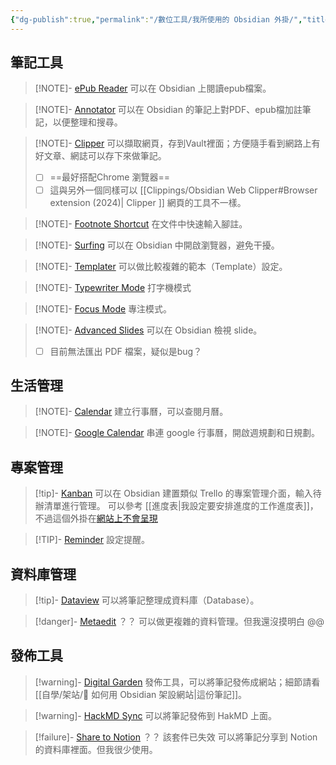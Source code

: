 ```yaml
---
{"dg-publish":true,"permalink":"/數位工具/我所使用的 Obsidian 外掛/","title":"我使用的 Obsidian 外掛","tags":["🎯學習歷程檔案","HackMD","Notion","📝數位工具交流beta","DigitalGarden","obsidian","self_learing","website_design"],"noteIcon":"3","created":"2025-05-06T12:22:43.085+08:00","updated":"2025-06-08T17:13:21.754+08:00"}
---
```



## 筆記工具


> [!NOTE]- [ePub Reader](obsidian://show-plugin?id=obsidian-epub-plugin)
> 可以在 Obsidian 上閱讀epub檔案。

> [!NOTE]- [Annotator](obsidian://show-plugin?id=obsidian-annotator)
> 可以在 Obsidian 的筆記上對PDF、epub檔加註筆記，以便整理和搜尋。

> [!NOTE]- [Clipper](obsidian://show-plugin?id=obsidian-clipper)
> 可以擷取網頁，存到Vault裡面；方便隨手看到網路上有好文章、網誌可以存下來做筆記。
> - [ ] ==最好搭配Chrome 瀏覽器==
> - [ ] 這與另外一個同樣可以 [[Clippings/Obsidian Web Clipper#Browser extension (2024)\| Clipper ]] 網頁的工具不一樣。

> [!NOTE]- [Footnote Shortcut](obsidian://show-plugin?id=obsidian-footnotes)
> 在文件中快速輸入腳註。
  

> [!NOTE]- [Surfing](obsidian://show-plugin?id=surfing)
> 可以在 Obsidian 中開啟瀏覽器，避免干擾。


> [!NOTE]- [Templater](obsidian://show-plugin?id=templater-obsidian)
> 可以做比較複雜的範本（Template）設定。


> [!NOTE]- [Typewriter Mode](obsidian://show-plugin?id=typewriter-mode)
> 打字機模式


> [!NOTE]- [Focus Mode](obsidian://show-plugin?id=obsidian-focus-mode)
> 專注模式。


> [!NOTE]- [Advanced Slides](obsidian://show-plugin?id=obsidian-advanced-slides)
> 可以在 Obsidian 檢視 slide。
> - [ ] 目前無法匯出 PDF 檔案，疑似是bug？

## 生活管理


> [!NOTE]- [Calendar](obsidian://show-plugin?id=calendar)
> 建立行事曆，可以查閱月曆。


> [!NOTE]- [Google Calendar](obsidian://show-plugin?id=google-calendar)
> 串連 google 行事曆，開啟週規劃和日規劃。





## 專案管理


> [!tip]- [Kanban](obsidian://show-plugin?id=obsidian-kanban)
> 可以在 Obsidian 建置類似 Trello 的專案管理介面，輸入待辦清單進行管理。
> 可以參考 [[進度表\|我設定要安排進度的工作進度表]]，不過這個外掛在[網站上不會呈現](https://bravetree318.netlify.app/%E7%A4%BE%E6%9C%83%E5%A0%B1%E5%B0%8E%E5%B7%A5%E4%BD%9C%E9%9A%8A@0606/%E9%80%B2%E5%BA%A6%E8%A1%A8/)


> [!TIP]- [Reminder](obsidian://show-plugin?id=obsidian-reminder-plugin)
> 設定提醒。

## 資料庫管理

> [!tip]- [Dataview](obsidian://show-plugin?id=dataview)
> 可以將筆記整理成資料庫（Database）。


> [!danger]- [Metaedit](obsidian://show-plugin?id=metaedit) ？？
> 可以做更複雜的資料管理。但我還沒摸明白 @@



## 發佈工具


> [!warning]- [Digital Garden](obsidian://show-plugin?id=digitalgarden)
> 發佈工具，可以將筆記發佈成網站；細節請看[[自學/架站/🔖 如何用 Obsidian 架設網站\|這份筆記]]。


> [!warning]- [HackMD Sync](obsidian://show-plugin?id=hackmd-sync)
> 可以將筆記發佈到 HakMD 上面。


> [!failure]- [Share to Notion](obsidian://show-plugin?id=obsidian-to-notion) ？？ 該套件已失效
> 可以將筆記分享到 Notion 的資料庫裡面。但我很少使用。


